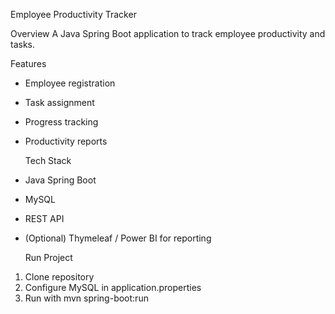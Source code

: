  Employee Productivity Tracker

  Overview
A Java Spring Boot application to track employee productivity and tasks.

  Features
- Employee registration
- Task assignment
- Progress tracking
- Productivity reports

  Tech Stack
- Java Spring Boot
- MySQL
- REST API
- (Optional) Thymeleaf / Power BI for reporting

  Run Project
1. Clone repository
2. Configure MySQL in application.properties
3. Run with mvn spring-boot:run
